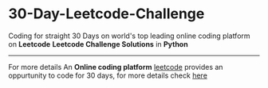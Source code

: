 # 30-Day-Leetcode-Challenge
Coding for straight 30 Days on world's top leading online coding platform on **Leetcode**
**Leetcode Challenge Solutions** in **Python**

- - - - - - - - - - - - - - - - - - - - - - - - - - - - - - - - - - - - - - - - - - - - - - - - - - - - - - - - - - - - - - - - -


For more details An **Online coding platform** [leetcode](https://leetcode.com/) provides an oppurtunity to code for 30 days,
for more details check [here](https://leetcode.com/explore/challenge/card/june-leetcoding-challenge/!)
